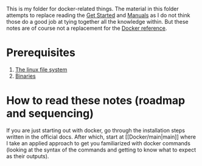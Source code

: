 This is my folder for docker-related things. The material in this folder attempts to replace reading the [Get Started](https://docs.docker.com/get-started/) and [Manuals](https://docs.docker.com/manuals/) as I do not think those do a good job at tying together all the knowledge within. But these notes are of course not a replacement for the [Docker reference](https://docs.docker.com/reference/).
# Prerequisites 
1. [The linux file system ](https://www.youtube.com/watch?v=bbmWOjuFmgA&t=81s)
2. [Binaries](https://www.interserver.net/tips/kb/linux-binary-directories-explained/)
# How to read these notes (roadmap and sequencing)
If you are just starting out with docker, go through the installation steps written in the official docs. After which, start at [[Docker/main|main]] where I take an applied approach to get you familiarized with docker commands (looking at the syntax of the commands and getting to know what to expect as their outputs).